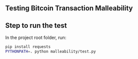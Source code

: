 ## Testing Bitcoin Transaction Malleability

## Step to run the test

In the project root folder, run:
```bash
pip install requests
PYTHONPATH=. python malleability/test.py
```